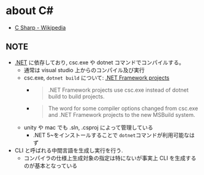 # about C\#

- [C Sharp \- Wikipedia](https://ja.wikipedia.org/wiki/C_Sharp)

## NOTE

- [.NET](./aboutDotnet.md) に依存しており, csc.exe や dotnet コマンドでコンパイルする。
  - 通常は visual studio 上からのコンパイル及び実行
  - csc.exe, `dotnet build` について: [\.NET Framework projects](https://docs.microsoft.com/en-us/dotnet/csharp/language-reference/compiler-options/#net-framework-projects)
    - > .NET Framework projects use csc.exe instead of dotnet build to build projects.
    - > The word for some compiler options changed from csc.exe and .NET Framework projects to the new MSBuild system.
  - unity や mac でも .sln, .csproj によって管理している
    - .NET 5~をインストールすることで `dotnet`コマンドが利用可能なはず
- CLI と呼ばれる中間言語を生成し実行を行う.
  - コンパイラの仕様上生成対象の指定は特にないが事実上 CLI を生成するのが基本となっている
